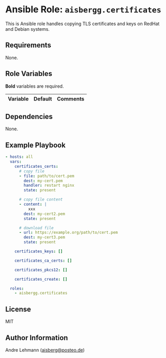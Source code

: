 # Ansible Role: `aisbergg.certificates`

This is Ansible role handles copying TLS certificates and keys on RedHat and Debian systems.

## Requirements

None.

## Role Variables

**Bold** variables are required.

| Variable | Default | Comments |
|----------|---------|----------|

## Dependencies

None.

## Example Playbook

```yaml
- hosts: all
  vars:
    certificates_certs:
      # copy file
      - file: path/to/cert.pem
        dest: my-cert.pem
        handler: restart nginx
        state: present

      # copy file content
      - content: |
          xxx
        dest: my-cert2.pem
        state: present

      # download file
      - url: https://example.org/path/to/cert.pem
        dest: my-cert3.pem
        state: present

    certificates_keys: []

    certificates_ca_certs: []

    certificates_pkcs12: []

    certificates_create: []

  roles:
    - aisbergg.certificates
```

## License

MIT

## Author Information

Andre Lehmann (aisberg@posteo.de)
